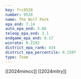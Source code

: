 ```yaml
---
key: frc9528
number: 9528
name: The Wolf Pack
epa_end: 7.14
auto_epa_end: 3.86
teleop_epa_end: 3.1
endgame_epa_end: 0.17
winrate: 0.2292
district_epa_rank: 434
district_epa_percentile: 0.1507
type: Team
---
```

[[2024mimcc]]
[[2024mitry]]
